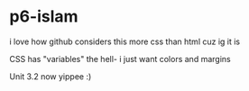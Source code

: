 # p6-islam
i love how github considers this more css than html cuz ig it is

CSS has "variables" the hell- i just want colors and margins

Unit 3.2 now yippee :)
